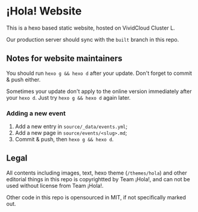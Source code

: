 # ¡Hola! Website

This is a hexo based static website, hosted on VividCloud Cluster L.

Our production server should sync with the `built` branch in this repo.

## Notes for website maintainers

You should run `hexo g && hexo d` after your update. Don't forget to commit & push either.

Sometimes your update don't apply to the online version immediately after your `hexo d`. Just try `hexo g && hexo d` again later.

### Adding a new event

1. Add a new entry in `source/_data/events.yml`;
2. Add a new page in `source/events/<slug>.md`;
3. Commit & push, then `hexo g && hexo d`. 

## Legal

All contents including images, text, hexo theme (`/themes/hola`) and other editorial things in this repo is copyrightted by Team ¡Hola!, and can not be used without license from Team ¡Hola!.

Other code in this repo is opensourced in MIT, if not specifically marked out.